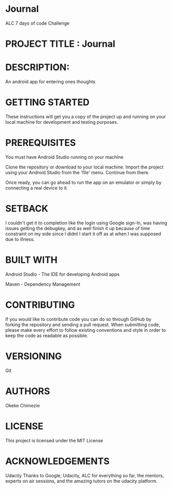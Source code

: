 # Journal
ALC 7 days of code Challenge

# PROJECT TITLE : Journal

# DESCRIPTION:
An android app for entering ones thoughts

# GETTING STARTED
These instructions will get you a copy of the project up and running on your local machine for development and testing purposes.

# PREREQUISITES
You must have Android Studio running on your machine


Clone the repository or download to your local machine.
Import the project using your Android Studio from the 'file' menu.
Continue from there.

Once ready, you can go ahead to run the app on an emulator or simply by connecting a real device to it.

# SETBACK
I couldn't get it to completion like the login using Google sign-In, was having issues getting the debugkey, and as well finish it up because of time constraint on my side since I didnt I start it off as at when I was supposed due to illness.


# BUILT WITH
Android Studio - The IDE for developing Android apps

Maven - Dependency Management

# CONTRIBUTING
If you would like to contribute code you can do so through GitHub by forking the repository and sending a pull request.
When submitting code, please make every effort to follow existing conventions and style in order to keep the code as readable as possible.


# VERSIONING
Git

# AUTHORS
Okeke Chimezie

# LICENSE
This project is licensed under the MIT License 

# ACKNOWLEDGEMENTS
Udacity
Thanks to Google, Udacity, ALC for everything so far, the mentors, experts on air sessions, and the amazing tutors on the udacity platform.

